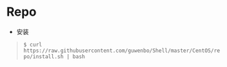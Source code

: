 # Repo

- 安装

> `$ curl https://raw.githubusercontent.com/guwenbo/Shell/master/CentOS/repo/install.sh | bash`